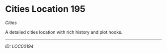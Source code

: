 # Cities Location 195

*Cities*

A detailed cities location with rich history and plot hooks.

---
*ID: LOC00194*